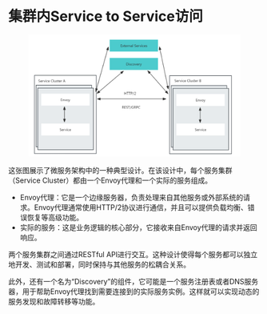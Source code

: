 # 集群内Service to Service访问

<figure><img src="../../../../.gitbook/assets/image (7).png" alt=""><figcaption></figcaption></figure>

这张图展示了微服务架构中的一种典型设计。在该设计中，每个服务集群（Service Cluster）都由一个Envoy代理和一个实际的服务组成。

* Envoy代理：它是一个边缘服务器，负责处理来自其他服务或外部系统的请求。Envoy代理通常使用HTTP/2协议进行通信，并且可以提供负载均衡、错误恢复等高级功能。
* 实际的服务：这是业务逻辑的核心部分，它接收来自Envoy代理的请求并返回响应。

两个服务集群之间通过RESTful API进行交互。这种设计使得每个服务都可以独立地开发、测试和部署，同时保持与其他服务的松耦合关系。

此外，还有一个名为“Discovery”的组件，它可能是一个服务注册表或者DNS服务器，用于帮助Envoy代理找到需要连接到的实际服务实例。这样就可以实现动态的服务发现和故障转移等功能。
